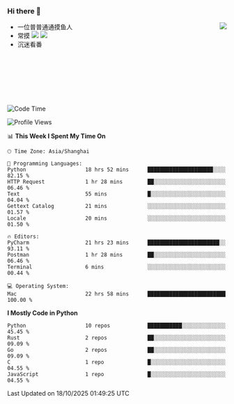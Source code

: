 ### Hi there 👋


<a href="https://github.com/yanlc39">
  <img align="right" src="https://github-readme-stats.vercel.app/api?username=yanlc39&show_icons=true&hide_border=true&icon_color=586069&title_color=a0a9af">
</a>

- 一位普普通通摸鱼人
- 常摸 ![](https://img.shields.io/badge/-Python-3e74a2?style=flat-square&logo=Python&logoColor=fff) ![](https://img.shields.io/badge/-C%2B%2B-brightgreen?style=flat-square)
- 沉迷看番



<br><br><br><br><br><br>


<!--START_SECTION:waka-->
![Code Time](http://img.shields.io/badge/Code%20Time-1%2C810%20hrs%2010%20mins-blue)

![Profile Views](http://img.shields.io/badge/Profile%20Views-0-blue)

📊 **This Week I Spent My Time On** 

```text
🕑︎ Time Zone: Asia/Shanghai

💬 Programming Languages: 
Python                   18 hrs 52 mins      █████████████████████░░░░   82.15 % 
HTTP Request             1 hr 28 mins        ██░░░░░░░░░░░░░░░░░░░░░░░   06.46 % 
Text                     55 mins             █░░░░░░░░░░░░░░░░░░░░░░░░   04.04 % 
Gettext Catalog          21 mins             ░░░░░░░░░░░░░░░░░░░░░░░░░   01.57 % 
Locale                   20 mins             ░░░░░░░░░░░░░░░░░░░░░░░░░   01.50 % 

🔥 Editors: 
PyCharm                  21 hrs 23 mins      ███████████████████████░░   93.11 % 
Postman                  1 hr 28 mins        ██░░░░░░░░░░░░░░░░░░░░░░░   06.46 % 
Terminal                 6 mins              ░░░░░░░░░░░░░░░░░░░░░░░░░   00.44 % 

💻 Operating System: 
Mac                      22 hrs 58 mins      █████████████████████████   100.00 % 
```

**I Mostly Code in Python** 

```text
Python                   10 repos            ███████████░░░░░░░░░░░░░░   45.45 % 
Rust                     2 repos             ██░░░░░░░░░░░░░░░░░░░░░░░   09.09 % 
Go                       2 repos             ██░░░░░░░░░░░░░░░░░░░░░░░   09.09 % 
C                        1 repo              █░░░░░░░░░░░░░░░░░░░░░░░░   04.55 % 
JavaScript               1 repo              █░░░░░░░░░░░░░░░░░░░░░░░░   04.55 % 
```




 Last Updated on 18/10/2025 01:49:25 UTC
<!--END_SECTION:waka-->
